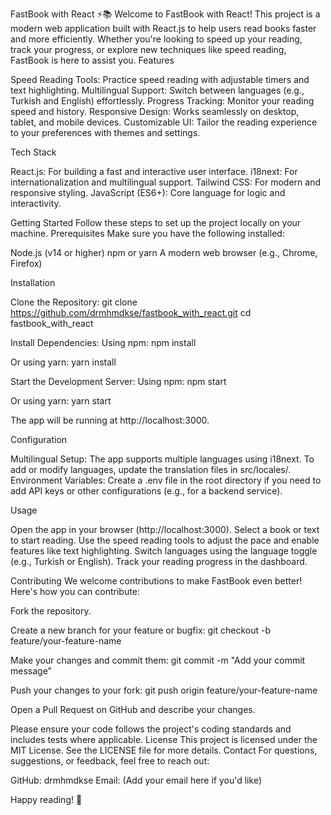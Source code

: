 FastBook with React ⚡📚
Welcome to FastBook with React! This project is a modern web application built with React.js to help users read books faster and more efficiently. Whether you're looking to speed up your reading, track your progress, or explore new techniques like speed reading, FastBook is here to assist you.
Features

Speed Reading Tools: Practice speed reading with adjustable timers and text highlighting.
Multilingual Support: Switch between languages (e.g., Turkish and English) effortlessly.
Progress Tracking: Monitor your reading speed and history.
Responsive Design: Works seamlessly on desktop, tablet, and mobile devices.
Customizable UI: Tailor the reading experience to your preferences with themes and settings.

Tech Stack

React.js: For building a fast and interactive user interface.
i18next: For internationalization and multilingual support.
Tailwind CSS: For modern and responsive styling.
JavaScript (ES6+): Core language for logic and interactivity.

Getting Started
Follow these steps to set up the project locally on your machine.
Prerequisites
Make sure you have the following installed:

Node.js (v14 or higher)
npm or yarn
A modern web browser (e.g., Chrome, Firefox)

Installation

Clone the Repository:
git clone https://github.com/drmhmdkse/fastbook_with_react.git
cd fastbook_with_react


Install Dependencies: Using npm:
npm install

Or using yarn:
yarn install


Start the Development Server: Using npm:
npm start

Or using yarn:
yarn start

The app will be running at http://localhost:3000.


Configuration

Multilingual Setup: The app supports multiple languages using i18next. To add or modify languages, update the translation files in src/locales/.
Environment Variables: Create a .env file in the root directory if you need to add API keys or other configurations (e.g., for a backend service).

Usage

Open the app in your browser (http://localhost:3000).
Select a book or text to start reading.
Use the speed reading tools to adjust the pace and enable features like text highlighting.
Switch languages using the language toggle (e.g., Turkish or English).
Track your reading progress in the dashboard.

Contributing
We welcome contributions to make FastBook even better! Here's how you can contribute:

Fork the repository.

Create a new branch for your feature or bugfix:
git checkout -b feature/your-feature-name


Make your changes and commit them:
git commit -m "Add your commit message"


Push your changes to your fork:
git push origin feature/your-feature-name


Open a Pull Request on GitHub and describe your changes.


Please ensure your code follows the project's coding standards and includes tests where applicable.
License
This project is licensed under the MIT License. See the LICENSE file for more details.
Contact
For questions, suggestions, or feedback, feel free to reach out:

GitHub: drmhmdkse
Email: (Add your email here if you'd like)

Happy reading! 🚀
